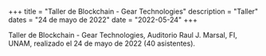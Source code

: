 +++
title = "Taller de Blockchain - Gear Technologies"
description = "Taller"
dates = "24 de mayo de 2022"
date = "2022-05-24"
+++


Taller de Blockchain - Gear Technologies, Auditorio Raul J. Marsal, FI, UNAM, realizado el 24 de mayo de 2022 (40 asistentes).
